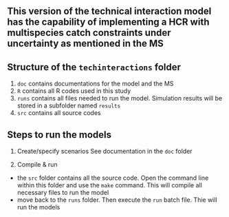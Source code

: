 ## This version of the technical interaction model has the capability of implementing a HCR with multispecies catch constraints under uncertainty as mentioned in the MS

## Structure of the `techinteractions` folder
1. `doc` contains documentations for the model and the MS
2. `R` contains all R codes used in this study
3. `runs` contains all files needed to run the model. Simulation results will be stored in a subfolder named `results`
4. `src` contains all source codes

## Steps to run the models

1. Create/specify scenarios
See documentation in the `doc` folder

2. Compile & run
- the `src` folder contains all the source code. Open the command line within this folder and use the `make` command. This will compile all necessary files to run the model
- move back to the `runs` folder. Then execute the `run` batch file. Thie will run the models
